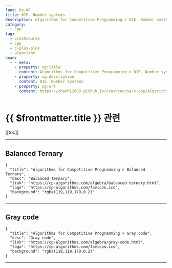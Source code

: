 ```yaml
---
lang: ko-KR
title: 01E. Number systems
description: Algorithms for Competitive Programming > 01E. Number systems
category:
  - Cpp
tag: 
  - crashcourse
  - cpp
  - c-plus-plus
  - algorithm
head:
  - - meta:
    - property: og:title
      content: Algorithms for Competitive Programming > 01E. Number systems
    - property: og:description
      content: 01E. Number systems
    - property: og:url
      content: https://chanhi2000.github.io/crashcourse/c+cpp/algorithms-for-competitive-programming/01-algebra/01E.html
---
```


# {{ $frontmatter.title }} 관련

[[toc]]

---

## Balanced Ternary

```component VPCard
{
  "title": "Algorithms for Competitive Programming > Balanced Ternary",
  "desc": "Balanced Ternary",
  "link": "https://cp-algorithms.com/algebra/balanced-ternary.html",
  "logo": "https://cp-algorithms.com/favicon.ico",
  "background": "rgba(119,119,170,0.2)"
}
```

---

## Gray code

```component VPCard
{
  "title": "Algorithms for Competitive Programming > Gray code",
  "desc": "Gray code",
  "link": "https://cp-algorithms.com/algebra/gray-code.html",
  "logo": "https://cp-algorithms.com/favicon.ico",
  "background": "rgba(119,119,170,0.2)"
}
```

---

<TagLinks />